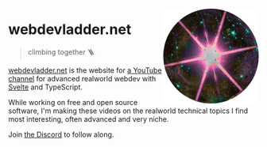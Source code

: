 [<img src="/static/favicon.png" align="right" width="192" height="192">](https://www.webdevladder.net/)

# webdevladder.net

> climbing together 🪜

[webdevladder.net](https://www.webdevladder.net/)
is the website for [a YouTube channel](https://youtube.com/@webdevladder)
for advanced realworld webdev
with [Svelte](https://svelte.dev/) and TypeScript.

While working on free and open source software,
I'm making these videos on the realworld technical topics I find most interesting,
often advanced and very niche.

Join [the Discord](https://discord.gg/YU5tyeK72X) to follow along.
